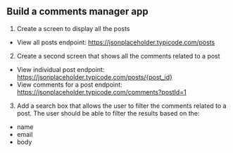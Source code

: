 ## Build a comments manager app

1. Create a screen to display all the posts
  - View all posts endpoint: https://jsonplaceholder.typicode.com/posts

2. Create a second screen that shows all the comments related to a post
  - View individual post endpoint: https://jsonplaceholder.typicode.com/posts/{post_id}
  - View comments for a post endpoint: https://jsonplaceholder.typicode.com/comments?postId=1
  
3. Add a search box that allows the user to filter the comments related to a post. The user should be able to filter the results based on the: 
  - name 
  - email 
  - body 
